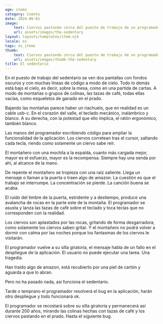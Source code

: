 ```yaml
---
age: items
category: Cuento
date: 2024-06-01
image:
    text: Ciervos pastando cerca del puesto de trabajo de un programador 
    url: assets/images/the-sedentary
layout: layouts/templates/item.njk
locale: es
tags: es_items
thumb:
    text: Ciervos pastando cerca del puesto de trabajo de un programador 
    url: assets/images/thumb-the-sedentary
title: El sedentario
---
```


En el puesto de trabajo del sedentario se ven dos pantallas con fondos oscuros y con muchas líneas de código a modo de cielo. Todo lo demás está bajo el cielo, es decir, sobre la mesa, como en una partida de cartas. A modo de montañas o grupos de colinas, las tazas de café, todas ellas vacías, como esqueletos de ganado en el prado.

Bajando las montañas parece haber un riachuelo, que en realidad es un cable usb-c. En el corazón del valle, el teclado mecánico, inalámbrico y blanco. A su derecha, con la potestad que ello implica, el ratón ergonómico, también blanco.

Las manos del programador escribiendo código para ampliar la funcionalidad de la aplicación. Los ciervos corretean tras el cursor, saltando cada tecla, riendo como solamente un ciervo sabe reír.

El montañero con una mochila a la espalda, cuanto más cargada mejor, mayor es el esfuerzo, mayor es la recompensa. Siempre hay una senda por ahí, al alcance de la mano.

De repente el montañero se tropieza con una raíz saliente. Llega un mensaje o llaman a la puerta o traen algo de amazon. La cuestión es que el trabajo se interrumpe. La concentración se pierde. La canción buena se acaba.

El ruido del timbre de la puerta, estridente y a destiempo, produce una avalancha de rocas en la parte este de la montaña. El programador se asusta y lanza las tazas de café sobre el teclado y toca teclas que no corresponden con la realidad.

Los ciervos son aplastados por las rocas, gritando de forma desgarradora, como solamente los ciervos saben gritar. Y el montañero no podrá volver a dormir con calma por las noches porque los fantasmas de los ciervos le visitarán.

El programador vuelve a su silla giratoria, el mensaje habla de un fallo en el despliegue de la aplicación. El usuario no puede ejecutar una tarea. Una tragedia.

Han traído algo de amazon, está recubierto por una piel de cartón y aguarda a que lo abran.

Pero no ha pasado nada, así funciona el sedentario.

Tarde o temprano el programador resolverá el bug en la aplicación, harán otro despliegue y todo funcionará ok. 

El programador se recostará sobre su silla giratoria y permanecerá así durante 200 años, mirando las colinas hechas con tazas de café y los ciervos pastando en el prado. Hasta el siguiente bug.

